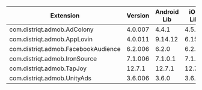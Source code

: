 
| Extension | Version | Android Lib | iOS Lib |
| --- | --- | --- | --- |
| com.distriqt.admob.AdColony | 4.0.007 | 4.4.1 | 4.5.0 |
| com.distriqt.admob.AppLovin | 4.0.011 | 9.14.12 | 6.15.1 |
| com.distriqt.admob.FacebookAudience | 6.2.006 | 6.2.0 | 6.2.1 |
| com.distriqt.admob.IronSource | 7.1.006 | 7.1.0.1 | 7.1.0 |
| com.distriqt.admob.TapJoy | 12.7.1 | 12.7.1 | 12.7.1 |
| com.distriqt.admob.UnityAds | 3.6.006 | 3.6.0 | 3.6.0 |
